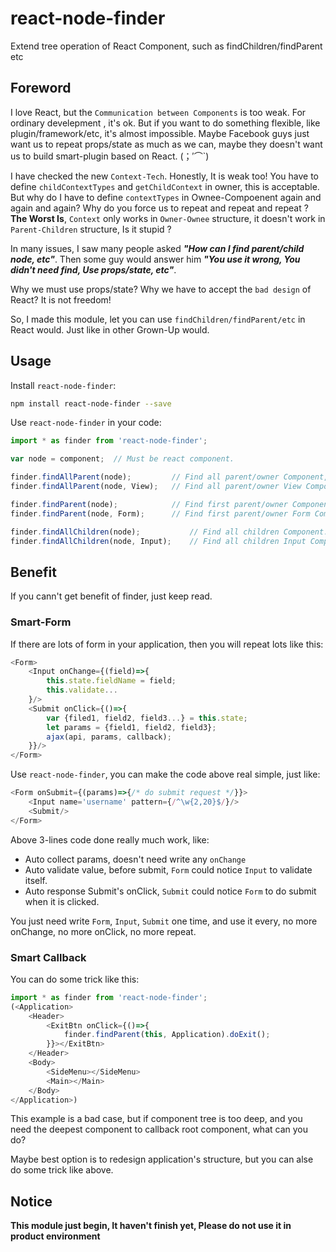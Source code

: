 # react-node-finder

Extend tree operation of React Component, such as findChildren/findParent etc

## Foreword

I love React, but the `Communication between Components` is too weak. For ordinary develepment , it's ok. But if you want to do something flexible, like plugin/framework/etc, it's almost impossible. Maybe Facebook guys just want us to repeat props/state as much as we can, maybe they doesn't want us to build smart-plugin based on React. (；′⌒`)

I have checked the new `Context-Tech`. Honestly, It is weak too! You have to define `childContextTypes` and `getChildContext` in owner, this is acceptable. But why do I have to define `contextTypes` in Ownee-Compoenent again and again and again? Why do you force us to repeat and repeat and repeat ? **The Worst Is**, `Context` only works in `Owner-Ownee` structure, it doesn't work in `Parent-Children` structure, Is it stupid ?

In many issues, I saw many people asked **_"How can I find parent/child node, etc"_**.  Then some guy would answer him _**"You use it wrong, You didn't need find, Use props/state, etc"**_.

Why we must use props/state? Why we have to accept the `bad design` of React? It is not freedom!
  
So, I made this module, let you can use `findChildren/findParent/etc` in React would.
Just like in other Grown-Up would.

## Usage

Install `react-node-finder`:

```bash
npm install react-node-finder --save
```

Use `react-node-finder` in your code:

```js
import * as finder from 'react-node-finder';

var node = component;  // Must be react component.

finder.findAllParent(node);         // Find all parent/owner Component, until root.
finder.findAllParent(node, View);   // Find all parent/owner View Component, until root.

finder.findParent(node);            // Find first parent/owner Component.
finder.findParent(node, Form);      // Find first parent/owner Form Component.

finder.findAllChildren(node);           // Find all children Component.
finder.findAllChildren(node, Input);    // Find all children Input Component.
```

## Benefit

If you cann't get benefit of finder, just keep read.

### Smart-Form

If there are lots of form in your application, then you will repeat lots like this:

```js
<Form>
    <Input onChange={(field)=>{
        this.state.fieldName = field;
        this.validate...
    }/>
    <Submit onClick={()=>{
        var {filed1, field2, field3...} = this.state;
        let params = {field1, field2, field3};
        ajax(api, params, callback);
    }}/>
</Form>
```

Use `react-node-finder`, you can make the code above real simple, just like:
```js
<Form onSubmit={(params)=>{/* do submit request */}}>
    <Input name='username' pattern={/^\w{2,20}$/}/>
    <Submit/>
</Form>
```

Above 3-lines code done really much work, like:
+ Auto collect params, doesn't need write any `onChange`
+ Auto validate value, before submit, `Form` could notice `Input` to validate itself.
+ Auto response Submit's onClick, `Submit` could notice `Form` to do submit when it is clicked.

You just need write `Form`, `Input`, `Submit` one time, and use it every, no more onChange, no more onClick, no more repeat.

### Smart Callback

You can do some trick like this:

```js
import * as finder from 'react-node-finder';
(<Application>
    <Header>
        <ExitBtn onClick={()=>{
            finder.findParent(this, Application).doExit();
        }}></ExitBtn>
    </Header>
    <Body>
        <SideMenu></SideMenu>
        <Main></Main>
    </Body>
</Application>)
```

This example is a bad case, but if component tree is too deep, and you need the deepest component to callback root component, what can you do? 

Maybe best option is to redesign application's structure, but you can alse do some trick like above.

## Notice

**This module just begin, It haven't finish yet, Please do not use it in product environment**
